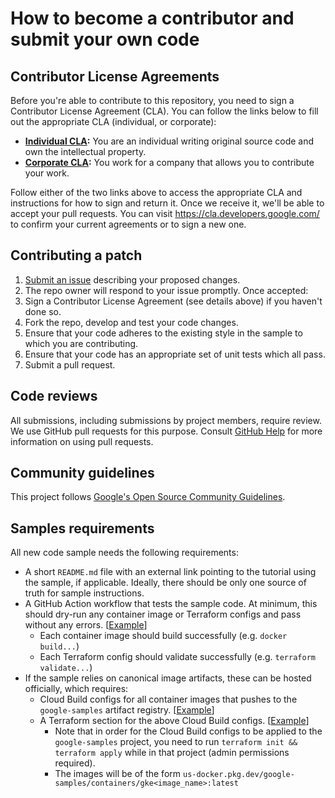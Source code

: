 # How to become a contributor and submit your own code

## Contributor License Agreements

Before you're able to contribute to this repository, you need to sign a
Contributor License Agreement (CLA). You can follow the links below to
fill out the appropriate CLA (individual, or corporate):

* **[Individual
  CLA](https://developers.google.com/open-source/cla/individual):** You are an individual writing original source code and own the intellectual property.
* **[Corporate
  CLA](https://developers.google.com/open-source/cla/corporate):** You work for a company that allows you to contribute your work.

Follow either of the two links above to access the appropriate CLA and
instructions for how to sign and return it. Once we receive it, we'll be able to
accept your pull requests. You can visit <https://cla.developers.google.com/> to
confirm your current agreements or to sign a new one.

## Contributing a patch

1. [Submit an issue](https://github.com/GoogleCloudPlatform/kubernetes-engine-samples/issues/new) describing your proposed changes.
1. The repo owner will respond to your issue promptly. Once accepted:
1. Sign a Contributor License Agreement (see details above) if you haven't done so.
1. Fork the repo, develop and test your code changes.
1. Ensure that your code adheres to the existing style in the sample to which
   you are contributing.
1. Ensure that your code has an appropriate set of unit tests which all pass.
1. Submit a pull request.

## Code reviews

All submissions, including submissions by project members, require review. We
use GitHub pull requests for this purpose. Consult
[GitHub Help](https://help.github.com/articles/about-pull-requests/) for more
information on using pull requests.

## Community guidelines

This project follows
[Google's Open Source Community Guidelines](https://opensource.google/conduct/).

## Samples requirements

All new code sample needs the following requirements:
- A short `README.md` file with an external link pointing to the tutorial using the sample, if 
  applicable. Ideally, there should be only one source of truth for sample instructions.
- A GitHub Action workflow that tests the sample code. At minimum, this should
  dry-run any container image or Terraform configs and pass without any errors.
  [[Example](https://github.com/GoogleCloudPlatform/kubernetes-engine-samples/blob/main/.github/workflows/security-ci.yml)]
  - Each container image should build successfully (e.g. `docker build...`)
  - Each Terraform config should validate successfully (e.g. `terraform validate...`)
- If the sample relies on canonical image artifacts, these can be hosted officially, which requires:
  - Cloud Build configs for all container images that pushes to the `google-samples` artifact registry.
  [[Example](https://github.com/GoogleCloudPlatform/kubernetes-engine-samples/blob/main/security/wi-secrets/cloudbuild.yaml)]
  - A Terraform section for the above Cloud Build configs.
  [[Example](https://github.com/GoogleCloudPlatform/kubernetes-engine-samples/blob/main/terraform/google-cloud-build-triggers.tf#L194-L207)]
    - Note that in order for the Cloud Build configs to be applied to the
      `google-samples` project, you need to run `terraform init && terraform apply`
      while in that project (admin permissions required).
    - The images will be of the form `us-docker.pkg.dev/google-samples/containers/gke<image_name>:latest`
